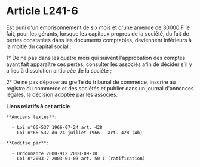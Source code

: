 # Article L241-6

Est puni d'un emprisonnement de six mois et d'une amende de 30000 F le fait, pour les gérants, lorsque les capitaux propres
de la société, du fait de pertes constatées dans les documents comptables, deviennent inférieurs à la moitié du capital
social :

1° De ne pas dans les quatre mois qui suivent l'approbation des comptes ayant fait apparaître ces pertes, consulter les
associés afin de décider s'il y a lieu à dissolution anticipée de la société ;

2° De ne pas déposer au greffe du tribunal de commerce, inscrire au registre du commerce et des sociétés et publier dans un
journal d'annonces légales, la décision adoptée par les associés.

**Liens relatifs à cet article**

	**Anciens textes**:

	  - Loi n°66-537 1966-07-24 art. 428
	  - Loi n°66-537 du 24 juillet 1966 - art. 428 (Ab)

	**Codifié par**:

	  - Ordonnance 2000-912 2000-09-18
	  - Loi n°2003-7 2003-01-03 art. 50 I (ratification)
